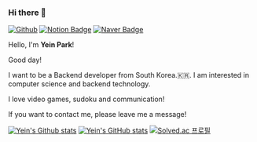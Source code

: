 ### Hi there 👋

[![Github](http://img.shields.io/badge/-Github-black?style=for-the-badge&logo=github&link=https://github.com/iasfk)](https://github.com/iasfk)
[![Notion Badge](https://img.shields.io/badge/Notion-blueviolet?style=for-the-badge&logo=Notion&logoColor=white&link=mailto:https://www.notion.so/jjongdev/Park-Jong-Chan-a123264f20964440b45c6d728a7de2a7)](https://www.notion.so/iasfk/26b102f031ee432680cddd21954ca550)
[![Naver Badge](https://img.shields.io/badge/Gmail-d14836?style=for-the-badge&logo=Gmail&logoColor=white&link=mailto:jjong.dev@gmail.com)](mailto:iasfk@naver.com)

<!--글자%20글자 여기서 %20이 띄어쓰기 -->
<!--
**iasfk** is a ✨ _special_ ✨ repository because its `README.md` (this file) appears on your GitHub profile.

Here are some ideas to get you started:!

- 🔭 I’m currently working on ...
- 🌱 I’m currently learning ...
- 👯 I’m looking to collaborate on ...
- 🤔 I’m looking for help with ...
- 💬 Ask me about ...
- 📫 How to reach me: ...
- 😄 Pronouns: ...
- ⚡ Fun fact: ...
-->
Hello, I'm **Yein Park**!


Good day!


I want to be a Backend developer from South Korea.🇰🇷. 
I am interested in computer science and backend technology. 

I love video games, sudoku and communication!


If you want to contact me, please leave me a message!



[![Yein's Github stats](https://github-readme-stats.vercel.app/api?username=iasfk&count_private=false&custom_title=YEIN's&bg_color={9BBEFF,A1E1FF}&title_color=FFFFFF&text_color=FFFFFF)](https://github.com/anuraghazra/github-readme-stats)
[![Yein's GitHub stats](https://github-readme-stats.vercel.app/api?username=iasfk)](https://github.com/iasfk/github-readme-stats)
[![Solved.ac
프로필](http://mazassumnida.wtf/api/v2/generate_badge?boj=iasfk)](https://solved.ac/iasfk)
